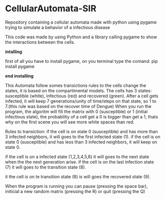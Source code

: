# CellularAutomata-SIR
Repository containing a cellular automata made with python using pygame trying to simulate a behavior of a infectious disease

This code was made by using Python and a library calling pygame to show the interactions between the cells.

**intalling**

first of all you have to install pygame, on you terminal type the comand:
pip install pygame

**end installing**

This Automata follow somes transictions rules to the cells change the states, it is based on the compartimental models.
The cells has 3 states: susceptible (white), infectious (red) and recovered (green).
After a cell gets infected, it will keep 7 generations/unity of time/steps on that state, so 1 to 7.(this rule was based on the recover 
time of Dengue)
When you run the program, the algoritm will fill the matrix with 0 (susceptible) or 1 (initial infectious state), the probability 
of a cell get a 0 is bigger than get a 1, thats why on the first scene you will see more white spaces than red.


Rules to transiction:
if the cell is on state 0 (susceptible) and has more than 3 infected neighbors, it will goes to the first infected state (1).
if the cell is on state 0 (susceptible) and has less than 3 infected neighbors, it will keep on state 0.

if the cell is on a infected state (1,2,3,4,5,6) it will goes to the next state when the the next generation arise.
if the cell is on the last infection state (7) it will goes to the transition state (8).

it the cell is on te transition state (8) is will goes the recovered state (9).

When the program is running you can pause (pressing the space bar), initicial a new random matrix (pressing the R) or quit (pressing the Q)





